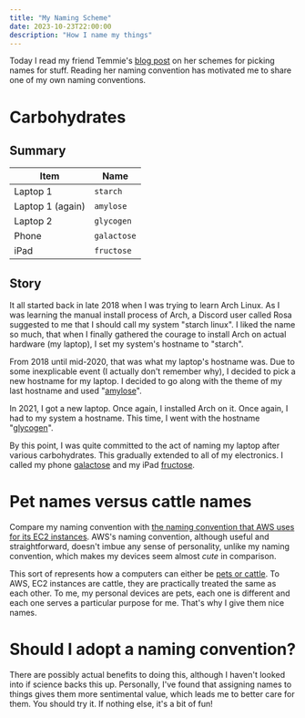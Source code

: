 ```yaml
---
title: "My Naming Scheme"
date: 2023-10-23T22:00:00
description: "How I name my things"
---
```


Today I read my friend Temmie's [blog post](https://www.ralismark.xyz/posts/naming-scheme) on her schemes for picking names for stuff. Reading her naming convention has motivated me to share one of my own naming conventions.

# Carbohydrates

## Summary

| Item | Name |
| --- | --- |
| Laptop 1 | `starch` |
| Laptop 1 (again) | `amylose` |
| Laptop 2 | `glycogen` |
| Phone | `galactose` |
| iPad | `fructose` |

## Story

It all started back in late 2018 when I was trying to learn Arch Linux. As I was learning the manual install process of Arch, a Discord user called Rosa suggested to me that I should call my system "starch linux". I liked the name so much, that when I finally gathered the courage to install Arch on actual hardware (my laptop), I set my system's hostname to "starch".

From 2018 until mid-2020, that was what my laptop's hostname was. Due to some inexplicable event (I actually don't remember why), I decided to pick a new hostname for my laptop. I decided to go along with the theme of my last hostname and used "[amylose](https://en.wikipedia.org/wiki/Amylose)".

In 2021, I got a new laptop. Once again, I installed Arch on it. Once again, I had to my system a hostname. This time, I went with the hostname "[glycogen](https://en.wikipedia.org/wiki/Glycogen)".

By this point, I was quite committed to the act of naming my laptop after various carbohydrates. This gradually extended to all of my electronics. I called my phone [galactose](https://en.wikipedia.org/wiki/Galactose) and my iPad [fructose](https://en.wikipedia.org/wiki/Fructose).

# Pet names versus cattle names

Compare my naming convention with [the naming convention that AWS uses for its EC2 instances](https://docs.aws.amazon.com/AWSEC2/latest/UserGuide/ec2-instance-naming.html). AWS's naming convention, although useful and straightforward, doesn't imbue any sense of personality, unlike my naming convention, which makes my devices seem almost *cute* in comparison.

This sort of represents how a computers can either be [pets or cattle](http://cloudscaling.com/blog/cloud-computing/the-history-of-pets-vs-cattle/#understanding-pets-and-cattle). To AWS, EC2 instances are cattle, they are practically treated the same as each other. To me, my personal devices are pets, each one is different and each one serves a particular purpose for me. That's why I give them nice names.

# Should I adopt a naming convention?

There are possibly actual benefits to doing this, although I haven't looked into if science backs this up. Personally, I've found that assigning names to things gives them more sentimental value, which leads me to better care for them. You should try it. If nothing else, it's a bit of fun!
